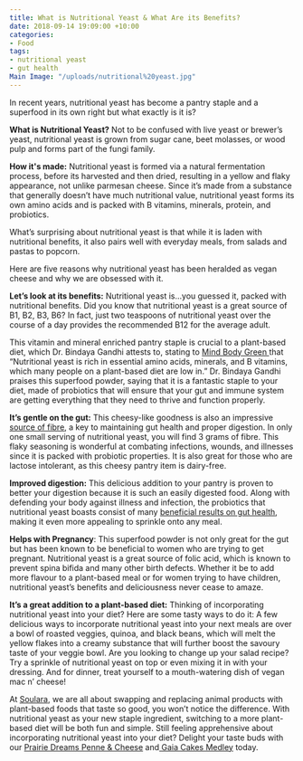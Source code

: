 ```yaml
---
title: What is Nutritional Yeast & What Are its Benefits?
date: 2018-09-14 19:09:00 +10:00
categories:
- Food
tags:
- nutritional yeast
- gut health
Main Image: "/uploads/nutritional%20yeast.jpg"
---
```


In recent years, nutritional yeast has become a pantry staple and a superfood in its own right but what exactly is it is?

**What is Nutritional Yeast?**
Not to be confused with live yeast or brewer’s yeast, nutritional yeast is grown from sugar cane, beet molasses, or wood pulp and forms part of the fungi family.

**How it's made:**
Nutritional yeast is formed via a natural fermentation process, before its harvested and then dried, resulting in a yellow and flaky appearance, not unlike parmesan cheese. Since it’s made from a substance that generally doesn’t have much nutritional value, nutritional yeast forms its own amino acids and is packed with B vitamins, minerals, protein, and probiotics.

What’s surprising about nutritional yeast is that while it is laden with nutritional benefits, it also pairs well with everyday meals, from salads and pastas to popcorn.

Here are five reasons why nutritional yeast has been heralded as vegan cheese and why we are obsessed with it.

**Let’s look at its benefits:**
Nutritional yeast is…you guessed it, packed with nutritional benefits. Did you know that nutritional yeast is a great source of B1, B2, B3, B6? In fact, just two teaspoons of nutritional yeast over the course of a day provides the recommended B12 for the average adult.

This vitamin and mineral enriched pantry staple is crucial to a plant-based diet, which Dr. Bindaya Gandhi attests to, stating to [Mind Body Green ](https://www.mindbodygreen.com/0-29452/the-trendy-bvitaminfilled-food-that-youll-want-to-put-on-everything-ps-it-tastes-like-cheese.html)that “Nutritional yeast is rich in essential amino acids, minerals, and B vitamins, which many people on a plant-based diet are low in.” Dr. Bindaya Gandhi praises this superfood powder, saying that it is a fantastic staple to your diet, made of probiotics that will ensure that your gut and immune system are getting everything that they need to thrive and function properly.

**It’s gentle on the gut:**
This cheesy-like goodness is also an impressive[ source of fibre](https://www.mindbodygreen.com/0-7360/5-reasons-why-im-obsessed-with-nutritional-yeast.html), a key to maintaining gut health and proper digestion. In only one small serving of nutritional yeast, you will find 3 grams of fibre. This flaky seasoning is wonderful at combating infections, wounds, and illnesses since it is packed with probiotic properties. It is also great for those who are lactose intolerant, as this cheesy pantry item is dairy-free.

**Improved digestion:**
This delicious addition to your pantry is proven to better your digestion because it is such an easily digested food. Along with defending your body against illness and infection, the probiotics that nutritional yeast boasts consist of many [beneficial results on gut health](https://www.forkly.com/food-trends/12-reasons-why-you-should-be-eating-nutritional-yeast/), making it even more appealing to sprinkle onto any meal.

**Helps with Pregnancy**:
This superfood powder is not only great for the gut but has been known to be beneficial to women who are trying to get pregnant. Nutritional yeast is a great source of folic acid, which is known to prevent spina bifida and many other birth defects. Whether it be to add more flavour to a plant-based meal or for women trying to have children, nutritional yeast’s benefits and deliciousness never cease to amaze.

**It’s a great addition to a plant-based diet:**
Thinking of incorporating nutritional yeast into your diet? Here are some tasty ways to do it:  A few delicious ways to incorporate nutritional yeast into your next meals are over a bowl of roasted veggies, quinoa, and black beans, which will melt the yellow flakes into a creamy substance that will further boost the savoury taste of your veggie bowl. Are you looking to change up your salad recipe? Try a sprinkle of nutritional yeast on top or even mixing it in with your dressing. And for dinner, treat yourself to a mouth-watering dish of vegan mac n’ cheese!

At [Soulara](https://www.soulara.com.au/), we are all about swapping and replacing animal products with plant-based foods that taste so good, you won’t notice the difference. With nutritional yeast as your new staple ingredient, switching to a more plant-based diet will be both fun and simple. Still feeling apprehensive about incorporating nutritional yeast into your diet? Delight your taste buds with our [Prairie Dreams Penne & Cheese](https://www.soulara.com.au/on-the-menu) and[ Gaia Cakes Medley](https://www.soulara.com.au/on-the-menu) today.